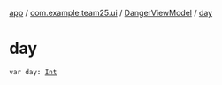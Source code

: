 [app](../../index.md) / [com.example.team25.ui](../index.md) / [DangerViewModel](index.md) / [day](./day.md)

# day

`var day: `[`Int`](https://kotlinlang.org/api/latest/jvm/stdlib/kotlin/-int/index.html)